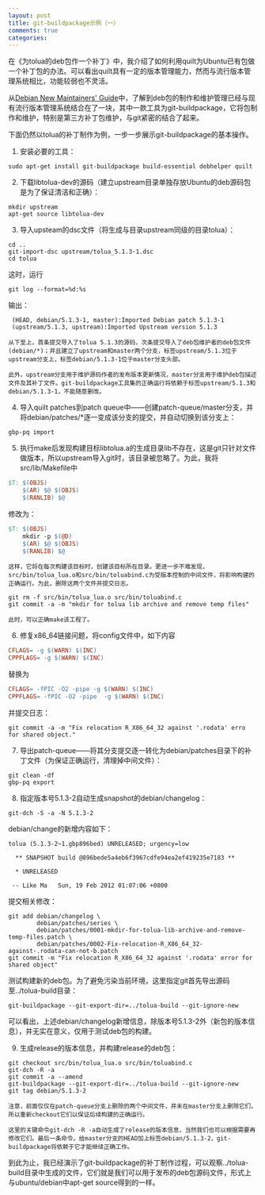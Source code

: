 ```yaml
---
layout: post
title: git-buildpackage示例（一）
comments: true
categories:
---
```


在《为tolua的deb包作一个补丁》中，我介绍了如何利用quilt为Ubuntu已有包做一个补丁包的办法。可以看出quilt具有一定的版本管理能力，然而与流行版本管理系统相比，功能较弱也不灵活。

从[Debian New Maintainers' Guide](http://www.debian.org/doc/manuals/maint-guide/)中，了解到deb包的制作和维护管理已经与现有流行版本管理系统结合在了一块，其中一款工具为git-buildpackage，它将包制作和维护，特别是第三方补丁包维护，与git紧密的结合了起来。

下面仍然以tolua的补丁制作为例，一步一步展示git-buildpackage的基本操作。

1. 安装必要的工具：

```
sudo apt-get install git-buildpackage build-essential debhelper quilt
```

2. 下载libtolua-dev的源码（建立upstream目录单独存放Ubuntu的deb源码包是为了保证清洁和正确）：

```
mkdir upstream
apt-get source libtolua-dev
```

3. 导入upsteam的dsc文件（将生成与目录upstream同级的目录tolua）：

```
cd ..
git-import-dsc upstream/tolua_5.1.3-1.dsc
cd tolua
```

这时，运行

```
git log --format=%d:%s
```

输出：

```
 (HEAD, debian/5.1.3-1, master):Imported Debian patch 5.1.3-1
 (upstream/5.1.3, upstream):Imported Upstream version 5.1.3
```

	从下至上，首条提交导入了tolua 5.1.3的源码，次条提交导入了deb包维护者的deb包文件(debian/*)；并且建立了upstream和master两个分支，标签upstream/5.1.3位于upstream分支上，标签debian/5.1.3-1位于master分支头部。

	此外，upstream分支用于维护源码作者的发布版本更新情况，master分支用于维护deb包描述文件及其补丁文件。git-buildpackage工具集的正确运行将依赖于标签upstream/5.1.3和debian/5.1.3-1，不能随意删改。

4. 导入quilt patches到patch queue中——创建patch-queue/master分支，并将debian/patches/*逐一变成该分支的提交，并自动切换到该分支上：

```
gbp-pq import
```

5. 执行make后发现构建目标libtolua.a的生成目录lib不存在，这是git只针对文件做版本，所以upstream导入git时，该目录被忽略了。为此，我将src/lib/Makefile中

```makefile
$T: $(OBJS)
	$(AR) $@ $(OBJS)
	$(RANLIB) $@
```

修改为：

```makefile
$T: $(OBJS)
	mkdir -p $(@D)
	$(AR) $@ $(OBJS)
	$(RANLIB) $@
```

	这样，它将在每次构建该目标时，创建该目标所在目录。更进一步不难发现，src/bin/tolua_lua.o和src/bin/toluabind.c为受版本控制的中间文件，将影响构建的正确运行。为此，删除这两个文件并提交日志。

```
git rm -f src/bin/tolua_lua.o src/bin/toluabind.c
git commit -a -m "mkdir for tolua lib archive and remove temp files"
```

	此时，可以正确make该工程了。

6. 修复x86_64链接问题，将config文件中，如下内容

```makefile
CFLAGS= -g $(WARN) $(INC)
CPPFLAGS= -g $(WARN) $(INC)
```

替换为

```makefile
CFLAGS= -fPIC -O2 -pipe -g $(WARN) $(INC)
CPPFLAGS= -fPIC -O2 -pipe  -g $(WARN) $(INC)
```

并提交日志：

```
git commit -a -m "Fix relocation R_X86_64_32 against '.rodata' erro for shared object."
```

7. 导出patch-queue——将其分支提交逐一转化为debian/patches目录下的补丁文件（为保证正确运行，清理掉中间文件）：

```
git clean -df
gbp-pq export
```

8. 指定版本号5.1.3-2自动生成snapshot的debian/changelog：

```
git-dch -S -a -N 5.1.3-2
```

debian/change的新增内容如下：

```
tolua (5.1.3-2~1.gbp896bed) UNRELEASED; urgency=low

  ** SNAPSHOT build @896bede5a4eb6f3967cdfe94ea2ef419235e7183 **

  * UNRELEASED

 -- Like Ma   Sun, 19 Feb 2012 01:07:06 +0800
```

提交相关修改：

```
git add debian/changelog \
		debian/patches/series \
		debian/patches/0001-mkdir-for-tolua-lib-archive-and-remove-temp-files.patch \
		debian/patches/0002-Fix-relocation-R_X86_64_32-against-.rodata-can-not-b.patch
git commit -m "Fix relocation R_X86_64_32 against '.rodata' error for shared object"
```

测试构建新的deb包。为了避免污染当前环境，这里指定git首先导出源码至../tolua-build目录：

```
git-buildpackage --git-export-dir=../tolua-build --git-ignore-new
```

可以看出，上述debian/changelog新增信息，除版本号5.1.3-2外（新包的版本信息），并无实在意义，仅用于测试deb包的构建。

9. 生成release的版本信息，并构建release的deb包：

```
git checkout src/bin/tolua_lua.o src/bin/toluabind.c
git-dch -R -a
git commit -a --amend
git-buildpackage --git-export-dir=../tolua-build --git-ignore-new
git tag debian/5.1.3-2
```

	注意，前面仅仅在patch-queue分支上删除的两个中间文件，并未在master分支上删除它们，所以重新checkout它们以保证后续构建的正确运行。

	这里的关键命令git-dch -R -a自动生成了release的版本信息，当然我们也可以根据需要再修改它们。最后一条命令，给master分支的HEAD加上标签debian/5.1.3-2，git-buildpackage将依赖于它才能继续正确工作。


到此为止，我已经演示了git-buildpackage的补丁制作过程，可以观察../tolua-build目录中生成的文件，它们就是我们可以用于发布的deb包源码文件，形式上与ubuntu/debian中apt-get source得到的一样。
